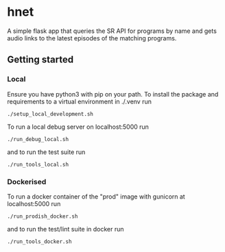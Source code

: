 # hnet

A simple flask app that queries the SR API for programs by name and gets audio links to the latest episodes of the matching programs.

## Getting started

### Local

Ensure you have python3 with pip on your path.
To install the package and requirements to a virtual environment in ./.venv run

    ./setup_local_development.sh

To run a local debug server on localhost:5000 run

    ./run_debug_local.sh

and to run the test suite run

    ./run_tools_local.sh

### Dockerised

To run a docker container of the "prod" image with gunicorn at localhost:5000 run

    ./run_prodish_docker.sh

and to run the test/lint suite in docker run

    ./run_tools_docker.sh
